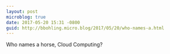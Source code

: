 ```yaml
---
layout: post
microblog: true
date: 2017-05-20 15:31 -0800
guid: http://bbohling.micro.blog/2017/05/20/who-names-a.html
---
```

Who names a horse, Cloud Computing?
